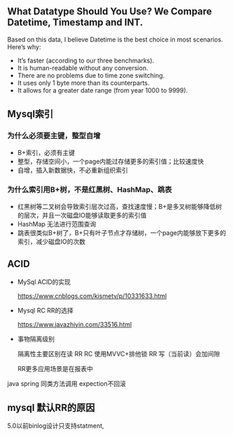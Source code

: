 ## What Datatype Should You Use? We Compare Datetime, Timestamp and INT.

Based on this data, I believe Datetime is the best choice in most scenarios. Here’s why:

- It’s faster (according to our three benchmarks).
- It is human-readable without any conversion.
- There are no problems due to time zone switching.
- It uses only 1 byte more than its counterparts.
- It allows for a greater date range (from year 1000 to 9999).

## Mysql索引

### 为什么必须要主键，整型自增

- B+索引，必须有主键
- 整型，存储空间小，一个page内能过存储更多的索引值；比较速度快
- 自增，插入新数据快，不必重新组织索引

### 为什么索引用B+树，不是红黑树、HashMap、跳表

- 红黑树等二叉树会导致索引层次过高，查找速度慢；B+是多叉树能够降低树的层次，并且一次磁盘IO能够读取更多的索引值
- HashMap 无法进行范围查询
- 跳表很类似B+树了，B+只有叶子节点才存储树，一个page内能够放下更多的索引，减少磁盘IO的次数

## ACID

- MySql ACID的实现

  https://www.cnblogs.com/kismetv/p/10331633.html

- Mysql RC RR的选择

  https://www.javazhiyin.com/33516.html

- 事物隔离级别

  隔离性主要区别在读
  RR RC 使用MVVC+排他锁
  RR 写（当前读）会加间隙 

  RR更多应用场景是在报表中

java spring 同类方法调用 expection不回滚

## mysql 默认RR的原因

5.0以前binlog设计只支持statment,

